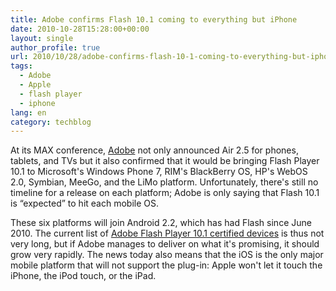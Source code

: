 ```yaml
---
title: Adobe confirms Flash 10.1 coming to everything but iPhone
date: 2010-10-28T15:28:00+00:00
layout: single
author_profile: true
url: 2010/10/28/adobe-confirms-flash-10-1-coming-to-everything-but-iphone/
tags:
  - Adobe
  - Apple
  - flash player
  - iphone
lang: en
category: techblog
---
```

At its MAX conference, [Adobe](http://www.businesswire.com/news/home/20101024005144/en/Adobe-Extends-AIR-Applications-Screens) not only announced Air 2.5 for phones, tablets, and TVs but it also confirmed that it would be bringing Flash Player 10.1 to Microsoft's Windows Phone 7, RIM's BlackBerry OS, HP's WebOS 2.0, Symbian, MeeGo, and the LiMo platform. Unfortunately, there's still no timeline for a release on each platform; Adobe is only saying that Flash 10.1 is “expected” to hit each mobile OS. 

These six platforms will join Android 2.2, which has had Flash since June 2010. The current list of [Adobe Flash Player 10.1 certified devices](http://www.adobe.com/flashplatform/supported_devices/smartphones.html) is thus not very long, but if Adobe manages to deliver on what it's promising, it should grow very rapidly. The news today also means that the iOS is the only major mobile platform that will not support the plug-in: Apple won't let it touch the iPhone, the iPod touch, or the iPad.